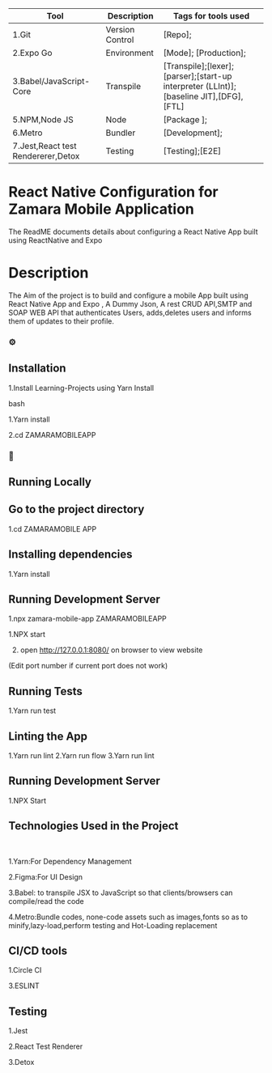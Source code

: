 <!--
The Readme file documents the project description and installation and set up instructions
-->
<!--
Align main heading to the center of the page
-->
| Tool                | Description                    | Tags for tools used                                                                                               |
| ------------------- | ------------------------------ | ---------------------------------------------------------------------------------------------------- |
| 1.Git                 | Version Control       | [Repo];                                                         |
| 2.Expo Go             | Environment           | [Mode]; [Production];                        |
| 3.Babel/JavaScript-Core| Transpile           | [Transpile];[lexer]; [parser];[start-up interpreter (LLInt)]; [baseline JIT],[DFG],[FTL]                                                  |
| 5.NPM,Node JS         | Node                  | [Package ]; 
| 6.Metro               | Bundler                 | [Development];  
| 7.Jest,React test Rendererer,Detox|    Testing  | [Testing];[E2E]                         
<div align="left">
<h1>React Native Configuration for Zamara Mobile Application </h1> The ReadME documents details about configuring a React Native App built using ReactNative and Expo

<!-- Badges -->
<p>
<h1> Description</h1>
The Aim of the project is to build and configure a mobile App built using React Native App and Expo , A Dummy Json, A rest CRUD API,SMTP and SOAP WEB API that authenticates Users, adds,deletes users and informs them of updates to their profile.

<!-- Installation -->
### :gear:<h2>Installation</h2>

1.Install Learning-Projects using Yarn Install

bash
  <p>1.Yarn install</p>
  <p>2.cd ZAMARAMOBILEAPP</p>
  
<!-- Run Locally -->
### :running:<h2> Running Locally</h2>

<!-- Going into the project Directory/Folder -->
<h2>Go to the project directory</h2>

  1.cd ZAMARAMOBILE APP

<!-- Installing dependencies using Yarn -->
<h2>Installing dependencies</h2>

  1.Yarn install

<!-- Running the Application in Development Mode -->
<h2>Running Development Server</h2>
  1.npx zamara-mobile-app ZAMARAMOBILEAPP

  1.NPX start

  2. open http://127.0.0.1:8080/ on browser to view website

  (Edit port number if current port does not work)

<!-- Running Tests on the Application -->
<h2>Running Tests</h2>

  1.Yarn run test

<!-- Linting the Application -->
<h2>Linting the App</h2>

  1.Yarn run lint
  2.Yarn run flow
  3.Yarn run lint

<!-- Running the Application Development Mode -->
<h2>Running Development Server</h2>

  1.NPX Start

<!-- Technologies Used -->
  
<h2>Technologies Used in the Project</h2>
<br>
  <p>1.Yarn:For Dependency Management</p>
  <p>2.Figma:For UI Design</p>
  <p>3.Babel: to transpile JSX to JavaScript so that clients/browsers can compile/read the code</p>
  <p>4.Metro:Bundle codes, none-code assets such as images,fonts so as to minify,lazy-load,perform testing and Hot-Loading replacement</p>
  <h2>CI/CD tools</h2>
  <p>1.Circle CI</p> 
  <p>3.ESLINT</p>
  <h2>Testing</h2>
  <p>1.Jest</p> 
  <p>2.React  Test Renderer</p> 
  <p>3.Detox</p>
</p>
<div>

